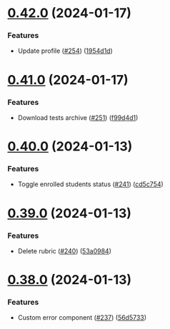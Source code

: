 # [0.42.0](https://github.com/upb-code-labs/react-client/compare/v0.41.0...v0.42.0) (2024-01-17)


### Features

* Update profile ([#254](https://github.com/upb-code-labs/react-client/issues/254)) ([1954d1d](https://github.com/upb-code-labs/react-client/commit/1954d1dfcd7f62d830829fa645bf3427734a3411))



# [0.41.0](https://github.com/upb-code-labs/react-client/compare/v0.40.0...v0.41.0) (2024-01-17)


### Features

* Download tests archive ([#251](https://github.com/upb-code-labs/react-client/issues/251)) ([f99d4d1](https://github.com/upb-code-labs/react-client/commit/f99d4d10036be9224e5e2879377faca12e41068e))



# [0.40.0](https://github.com/upb-code-labs/react-client/compare/v0.39.0...v0.40.0) (2024-01-13)


### Features

* Toggle enrolled students status ([#241](https://github.com/upb-code-labs/react-client/issues/241)) ([cd5c754](https://github.com/upb-code-labs/react-client/commit/cd5c7541c254597852aadfe3f96a1a13c156f871))



# [0.39.0](https://github.com/upb-code-labs/react-client/compare/v0.38.0...v0.39.0) (2024-01-13)


### Features

* Delete rubric ([#240](https://github.com/upb-code-labs/react-client/issues/240)) ([53a0984](https://github.com/upb-code-labs/react-client/commit/53a0984a8182ce747f956f270c88a7a5e7f7ff00))



# [0.38.0](https://github.com/upb-code-labs/react-client/compare/v0.37.0...v0.38.0) (2024-01-13)


### Features

* Custom error component ([#237](https://github.com/upb-code-labs/react-client/issues/237)) ([56d5733](https://github.com/upb-code-labs/react-client/commit/56d57331c02e0798b06cce2912203065d4d8b589))



